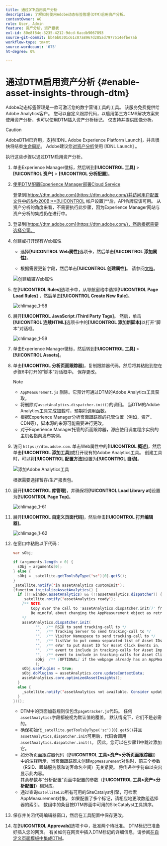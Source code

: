 ```yaml
---
title: 通过DTM启用资产分析
description: 了解如何使用Adobe动态标签管理(DTM)启用资产分析。
contentOwner: AG
role: User, Admin
feature: 资产分析，资产报表
exl-id: 80e8f84e-3235-4212-9dcd-6acdb9067893
source-git-commit: bb46b0301c61c07a8967d285ad7977514efbe7ab
workflow-type: tm+mt
source-wordcount: '675'
ht-degree: 0%

---
```


# 通过DTM启用资产分析 {#enable-asset-insights-through-dtm}

Adobe动态标签管理是一款可激活您的数字营销工具的工具。 该服务免费提供给Adobe Analytics客户。 您可以自定义跟踪代码，以启用第三方CMS解决方案来使用资产分析，也可以使用DTM插入资产分析标记。 仅支持并提供图像分析。

>[!CAUTION]
>
>AdobeDTM已弃用，支持[!DNL Adobe Experience Platform Launch]，并且很快将结束[生命周期](https://medium.com/launch-by-adobe/dtm-plans-for-a-sunset-3c6aab003a6f)。 Adobe建议您[对资产分析](https://experienceleague.adobe.com/docs/experience-manager-learn/assets/advanced/asset-insights-launch-tutorial.html)使用 [!DNL Launch] 。

执行这些步骤以通过DTM启用资产分析。

1. 单击Experience Manager徽标，然后转到&#x200B;**[!UICONTROL 工具]** > **[!UICONTROL 资产]** > **[!UICONTROL 分析配置]**。
1. [使用DTM配置Experience Manager部署Cloud Service](/help/sites-administering/dtm.md)

   登录到[https://dtm.adobe.com](https://dtm.adobe.com/)并访问用户配置文件中的&#x200B;**[!UICONTROL 帐户设置]**&#x200B;后，API令牌应该可用。 从资产分析的角度来看，不需要执行此步骤，因为Experience Manager网站与资产分析的集成仍在进行中。

1. 登录到[https://dtm.adobe.com](https://dtm.adobe.com/)，然后根据需要选择公司。
1. 创建或打开现有Web属性

   * 选择&#x200B;**[!UICONTROL Web属性]**&#x200B;选项卡，然后单击&#x200B;**[!UICONTROL 添加属性]**。

   * 根据需要更新字段，然后单击&#x200B;**[!UICONTROL 创建属性]**。 请参阅[文档](https://experienceleague.adobe.com/docs/experience-manager-learn/getting-started-wknd-tutorial-develop/overview.html)。

   ![创建编辑Web属性](assets/Create-edit-web-property.png)

1. 在&#x200B;**[!UICONTROL Rules]**&#x200B;选项卡中，从导航窗格中选择&#x200B;**[!UICONTROL Page Load Rules]** ，然后单击&#x200B;**[!UICONTROL Create New Rule]**。

   ![chlimage_1-58](assets/chlimage_1-194.png)

1. 展开&#x200B;**[!UICONTROL JavaScript /Third Party Tags]**。 然后，单击&#x200B;**[!UICONTROL 连续HTML]**&#x200B;选项卡中的&#x200B;**[!UICONTROL 添加新脚本]**&#x200B;以打开“脚本”对话框。

   ![chlimage_1-59](assets/chlimage_1-195.png)

1. 单击Experience Manager徽标，然后转到&#x200B;**[!UICONTROL 工具]** > **[!UICONTROL Assets]**。
1. 单击&#x200B;**[!UICONTROL 分析页面跟踪器]**，复制跟踪器代码，然后将其粘贴到您在步骤6中打开的“脚本”对话框中。 保存更改。

   >[!NOTE]
   >
   >* `AppMeasurement.js` 删除。它预计可通过DTM的Adobe Analytics工具获取。
   >* 将删除对`assetAnalytics.dispatcher.init()`的调用。 当DTM的Adobe Analytics工具完成加载时，预期将调用函数。
   >* 根据Experience Manager分析页面跟踪器的托管位置（例如，资产、CDN等），脚本源的来源可能需要进行更改。
   >* 对于Experience Manager托管的页面跟踪器，源应使用调度程序实例的主机名指向发布实例。


1. 访问 `https://dtm.adobe.com`. 单击Web属性中的&#x200B;**[!UICONTROL 概述]**，然后单击&#x200B;**[!UICONTROL 添加工具]**&#x200B;或打开现有的Adobe Analytics工具。 创建工具时，可以将&#x200B;**[!UICONTROL 配置方法]**&#x200B;设置为&#x200B;**[!UICONTROL 自动]**。

   ![添加Adobe Analytics工具](assets/Add-Adobe-Analytics-Tool.png)

   根据需要选择暂存/生产报表包。

1. 展开&#x200B;**[!UICONTROL 库管理]**，并确保将&#x200B;**[!UICONTROL Load Library at]**&#x200B;设置为&#x200B;**[!UICONTROL Page Top]**。

   ![chlimage_1-61](assets/chlimage_1-197.png)

1. 展开&#x200B;**[!UICONTROL 自定义页面代码]**，然后单击&#x200B;**[!UICONTROL 打开编辑器]**。

   ![chlimage_1-62](assets/chlimage_1-198.png)

1. 在窗口中粘贴以下代码：

   ```Java
   var sObj;
   
   if (arguments.length > 0) {
     sObj = arguments[0];
   } else {
     sObj = _satellite.getToolsByType('sc')[0].getS();
   }
   _satellite.notify('in assetAnalytics customInit');
   (function initializeAssetAnalytics() {
     if ((!!window.assetAnalytics) && (!!assetAnalytics.dispatcher)) {
       _satellite.notify('assetAnalytics ready');
       /** NOTE:
           Copy over the call to 'assetAnalytics.dispatcher.init()' from Assets Pagetracker
           Be mindful about changing the AppMeasurement object as retrieved above.
       */
       assetAnalytics.dispatcher.init(
             "",  /** RSID to send tracking-call to */
             "",  /** Tracking Server to send tracking-call to */
             "",  /** Visitor Namespace to send tracking-call to */
             "",  /** listVar to put comma-separated-list of Asset IDs for Asset Impression Events in tracking-call, e.g. 'listVar1' */
             "",  /** eVar to put Asset ID for Asset Click Events in, e.g. 'eVar3' */
             "",  /** event to include in tracking-calls for Asset Impression Events, e.g. 'event8' */
             "",  /** event to include in tracking-calls for Asset Click Events, e.g. 'event7' */
             sObj  /** [OPTIONAL] if the webpage already has an AppMeasurement object, include the object here. If unspecified, Pagetracker Core shall create its own AppMeasurement object */
             );
       sObj.usePlugins = true;
       sObj.doPlugins = assetAnalytics.core.updateContextData;
       assetAnalytics.core.optimizedAssetInsights();
     }
     else {
       _satellite.notify('assetAnalytics not available. Consider updating the Custom Page Code', 4);
     }
   })();
   ```

   * DTM中的页面加载规则仅包含`pagetracker.js`代码。 任何`assetAnalytics`字段都被视为默认值的覆盖。 默认情况下，它们不是必需的。
   * 确保初始化`_satellite.getToolsByType('sc')[0].getS()`并且`assetAnalytics,dispatcher.init`可用后，代码会调用`assetAnalytics.dispatcher.init()`。 因此，您可以在步骤11中跳过添加它。
   * 如分析页面跟踪器代码（**[!UICONTROL 工具>资产>分析页面跟踪器]**）中的注释所示，当页面跟踪器未创建`AppMeasurement`对象时，前三个参数（RSID、跟踪服务器和访客命名空间）无关紧要。 将传递空字符串以突出显示此内容。\
      其余参数与“分析配置”页面中配置的参数（**[!UICONTROL 工具>资产>分析配置]**）相对应。
   * 通过查询`satelliteLib`所有可用的SiteCatalyst引擎，可检索AppMeasurement对象。 如果配置了多个标记，请相应地更改数组选择器的索引。 数组中的条目按DTM界面中可用的SiteCatalyst工具排序。

1. 保存并关闭代码编辑器窗口，然后在工具配置中保存更改。
1. 在&#x200B;**[!UICONTROL Approvals]**&#x200B;选项卡中，批准两个待批准。 DTM标记已准备好插入您的网页。 有关如何在网页中插入DTM标记的详细信息，请参阅[在自定义页面模板中集成DTM](https://blogs.adobe.com/experiencedelivers/experience-management/integrating-dtm-custom-aem6-page-template/)。
